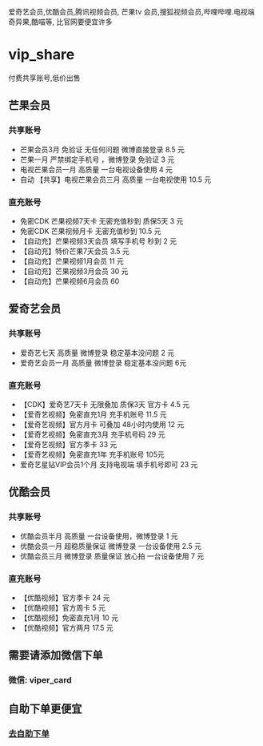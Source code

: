 爱奇艺会员,优酷会员,腾讯视频会员, 芒果tv 会员,搜狐视频会员,哔哩哔哩.电视端奇异果,酷喵等, 比官网要便宜许多
# vip_share
付费共享账号,低价出售

## 芒果会员
### 共享账号
- 芒果会员3月 免验证 无任何问题 微博直接登录  8.5 元
- 芒果一月 严禁绑定手机号 ，微博登录 免验证  3 元
- 电视芒果会员一月 高质量 一台电视设备使用  4 元
- 自动 【共享】电视芒果会员三月 高质量 一台电视使用 10.5 元
### 直充账号
- 免密CDK 芒果视频7天卡 无密充值秒到  质保5天  3 元
- 免密CDK 芒果视频月卡 无密充值秒到  10.5 元
- 【自动充】芒果视频3天会员 填写手机号 秒到 2 元
- 【自动充】特价芒果7天会员 3.5 元
- 【自动充】芒果视频1月会员 11 元
- 【自动充】芒果视频3月会员  30 元
- 【自动充】芒果视频6月会员  60

## 爱奇艺会员
### 共享账号
- 爱奇艺七天 高质量 微博登录 稳定基本没问题 2 元
- 爱奇艺会员一月 高质量 微博登录 稳定基本没问题 6元
### 直充账号
- 【CDK】爱奇艺7天卡 无限叠加 质保3天 官方卡 4.5 元
- 【爱奇艺视频】免密直充1月 充手机账号  11.5 元
- 【爱奇艺视频】官方月卡 可叠加 48小时内使用 12 元
- 【爱奇艺视频】免密直充3月 充手机号码 29 元
- 【爱奇艺视频】官方季卡  33 元
- 【爱奇艺视频】免密直充1年 充手机账号  105元
- 爱奇艺星钻VIP会员1个月 支持电视端 填手机号即可 23 元

## 优酷会员
### 共享账号
- 优酷会员半月 高质量 一台设备使用，微博登录  1 元
- 优酷会员一月 超稳质量保证 微博登录 一台设备使用  2.5 元
- 优酷会员三月 微博登录 质量保证 放心拍 一台设备使用  7 元
### 直充账号
- 【优酷视频】官方季卡 24 元
- 【优酷视频】官方周卡 5 元
- 【优酷视频】免密直充1月   10 元
- 【优酷视频】官方两月  17.5 元



## 需要请添加微信下单
### 微信: viper_card

## 自助下单更便宜
### [去自助下单](http://win.freevip01.cn/)



